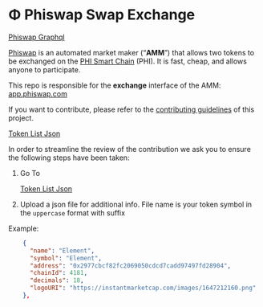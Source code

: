 # Φ Phiswap Swap Exchange

<p><a href="https://graph.phiswap.com/subgraphs/name/exchange/graphql">Phiswap Graphql</a></p>

[Phiswap](https://phiswap.com/) is an automated market maker (“**AMM**”) that allows two tokens to be exchanged on the [PHI Smart Chain](https://phi.network) (PHI). It is fast, cheap, and allows anyone to participate.

This repo is responsible for the **exchange** interface of the AMM: [app.phiswap.com](https://app.phiswap.com/)

If you want to contribute, please refer to the [contributing guidelines](./CONTRIBUTING.md) of this project.

<p><a href="https://github.com/Phinetwork/phiswap/blob/main/phiswap.json">Token List Json</a></p>

In order to streamline the review of the contribution we ask you
to ensure the following steps have been taken:

1. Go To <p><a href="https://github.com/Phinetwork/phiswap/blob/main/phiswap.json">Token List Json</a></p>

2. Upload a json file for additional info. File name is your token symbol in the `uppercase` format with suffix


Example:

```json
    {
      "name": "Element",
      "symbol": "Element",
      "address": "0x2977cbcf82fc2069050cdcd7cadd97497fd28904",
      "chainId": 4181,
      "decimals": 18,
      "logoURI": "https://instantmarketcap.com/images/1647212160.png"
    },

```
